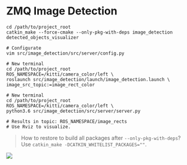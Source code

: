 # ZMQ Image Detection

```
cd /path/to/project_root
catkin_make --force-cmake --only-pkg-with-deps image_detection detected_objects_visualizer

# Configurate
vim src/image_detection/src/server/config.py

# New terminal
cd /path/to/project_root
ROS_NAMESPACE=/kitti/camera_color/left \
roslaunch src/image_detection/launch/image_detection.launch \
image_src_topic:=image_rect_color

# New terminal
cd /path/to/project_root
ROS_NAMESPACE=/kitti/camera_color/left \
python3.6 src/image_detection/src/server/server.py

# Results in topic: ROS_NAMESPACE/image_rects
# Use Rviz to visualize.
```

> How to restore to build all packages after `--only-pkg-with-deps`?  
Use `catkin_make -DCATKIN_WHITELIST_PACKAGES=""`.


![](https://img.yusanshi.com/upload/20191209004317261636.png)